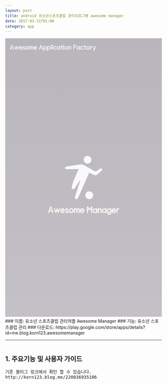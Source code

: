 ```yaml
---
layout: post
title: android 유소년스포츠클럽 관리프로그램 awesome manager
date: 2017-03-21T01:00
category: app
---
```


<img class="fit image" src="/images/post/app_awesomemanager01.png">
### 이름: 유소년 스포츠클럽 관리어플 Awesome Manager
### 기능: 유소년 스포츠클럽 관리
### 다운로드: https://play.google.com/store/apps/details?id=me.blog.korn123.awesomemanager

---

<pre>
</pre>


## 1. 주요기능 및 사용자 가이드
<pre>
기존 블러그 링크에서 확인 할 수 있습니다.
http://korn123.blog.me/220836935106
</pre>


